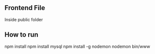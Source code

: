 Frontend File
---------------

Inside public folder



How to run
--------------
npm install
npm install mysql
npm install -g nodemon
nodemon bin/www